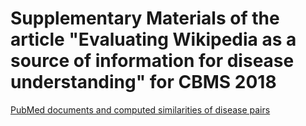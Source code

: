 # Supplementary Materials of the article "Evaluating Wikipedia as a source of information for disease understanding" for CBMS 2018

[PubMed documents and computed similarities of disease pairs](https://github.com/pantapps/cmbs2018/blob/master/CBMS2018_Documents.zip)
